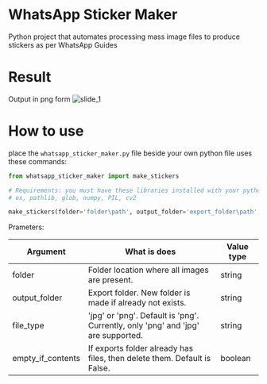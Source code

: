 # WhatsApp Sticker Maker

Python project that automates processing mass image files to produce stickers as per WhatsApp Guides


# Result

Output in png form
![slide_1](https://user-images.githubusercontent.com/86649457/147594726-66c99a45-fbe4-48e6-865a-d321d8283bc3.jpg)


# How to use

place the `whatsapp_sticker_maker.py` file beside your own python file
uses these commands:

```Python
from whatsapp_sticker_maker import make_stickers

# Requirements: you must have these libraries installed with your python package
# os, pathlib, glob, numpy, PIL, cv2

make_stickers(folder='folder\path', output_folder='export_folder\path', file_type='png', empty_if_contents=True)
```

Prameters:

Argument | What is does | Value type
--- | --- | ---
folder |  Folder location where all images are present. |  string
output_folder | Export folder. New folder is made if already not exists. |  string
file_type | 'jpg' or 'png'. Default is 'png'. Currently, only 'png' and 'jpg' are supported. | string
empty_if_contents | If exports folder already has files, then delete them. Default is False. |  boolean

